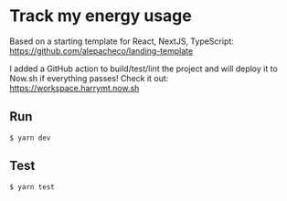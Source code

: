 # Track my energy usage

Based on a starting template for React, NextJS, TypeScript: https://github.com/alepacheco/landing-template

I added a GitHub action to build/test/lint the project and will deploy it to Now.sh if everything passes!
Check it out: https://workspace.harrymt.now.sh

## Run

```
$ yarn dev
```

## Test

```
$ yarn test
```
